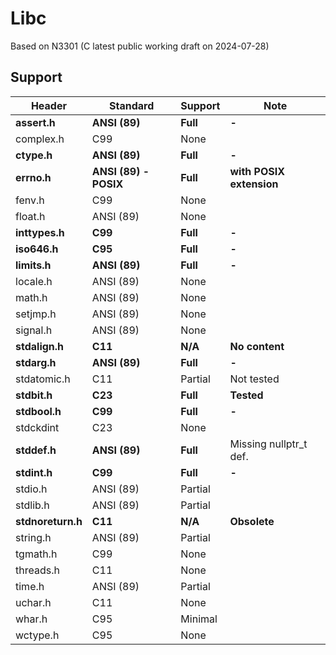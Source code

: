 # Libc

Based on N3301 (C latest public working draft on 2024-07-28)

## Support

| Header            | Standard              | Support  | Note                       |
|-------------------|-----------------------|----------|----------------------------|
| **assert.h**      | **ANSI (89)**         | **Full** | **-**                      |
| complex.h         | C99                   | None     |                            |
| **ctype.h**       | **ANSI (89)**         | **Full** | **-**                      |
| **errno.h**       | **ANSI (89) - POSIX** | **Full** | **with POSIX extension**   |
| fenv.h            | C99                   | None     |                            |
| float.h           | ANSI (89)             | None     |                            |
| **inttypes.h**    | **C99**               | **Full** | **-**                      |
| **iso646.h**      | **C95**               | **Full** | **-**                      |
| **limits.h**      | **ANSI (89)**         | **Full** | **-**                      |
| locale.h          | ANSI (89)             | None     |                            |
| math.h            | ANSI (89)             | None     |                            |
| setjmp.h          | ANSI (89)             | None     |                            |
| signal.h          | ANSI (89)             | None     |                            |
| **stdalign.h**    | **C11**               | **N/A**  | **No content**             |
| **stdarg.h**      | **ANSI (89)**         | **Full** | **-**                      |
| stdatomic.h       | C11                   | Partial  | Not tested                 |
| **stdbit.h**      | **C23**               | **Full** | **Tested**                 |
| **stdbool.h**     | **C99**               | **Full** | **-**                      |
| stdckdint         | C23                   | None     |                            |
| **stddef.h**      | **ANSI (89)**         | **Full** | Missing nullptr_t def.     |
| **stdint.h**      | **C99**               | **Full** | **-**                      |
| stdio.h           | ANSI (89)             | Partial  |                            |
| stdlib.h          | ANSI (89)             | Partial  |                            |
| **stdnoreturn.h** | **C11**               | **N/A**  | **Obsolete**               |
| string.h          | ANSI (89)             | Partial  |                            |
| tgmath.h          | C99                   | None     |                            |
| threads.h         | C11                   | None     |                            |
| time.h            | ANSI (89)             | Partial  |                            |
| uchar.h           | C11                   | None     |                            |
| whar.h            | C95                   | Minimal  |                            |
| wctype.h          | C95                   | None     |                            |
